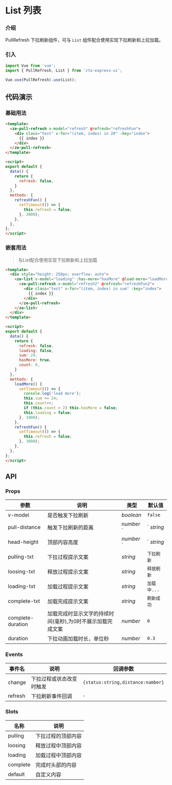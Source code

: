 # List 列表

### 介绍

PullRefresh 下拉刷新组件，可与 `List` 组件配合使用实现下拉刷新和上拉加载。

### 引入

```js
import Vue from 'vue';
import { PullRefresh, List } from 'zto-express-ui';

Vue.use(PullRefresh).use(List);
```

## 代码演示

### 基础用法

```html
<template>
  <ze-pull-refresh v-model="refresh" @refresh="refreshFun">
    <div class="test" v-for="(item, index) in 20" :key="index">
      {{ index }}
    </div>
  </ze-pull-refresh>
</template>

<script>
export default {
  data() {
    return {
      refresh: false,
    }
  },
  methods: {
    refreshFun() {
      setTimeout(() => {
        this.refresh = false;
      }, 3000);
    },
  },
};
</script>

```

### 嵌套用法
>
> 与List配合使用实现下拉刷新和上拉加载

```html
<template>
  <div style="height: 250px; overflow: auto">
    <ze-list v-model="loading" :has-more="hasMore" @load-more="loadMore">
      <ze-pull-refresh v-model="refresh2" @refresh="refreshFun2">
        <div class="test" v-for="(item, index) in sum" :key="index">
          {{ index }}
        </div>
      </ze-pull-refresh>
    </ze-list>
  </div>
</template>

<script>
export default {
  data() {
    return {
      refresh: false,
      loading: false,
      sum: 24,
      hasMore: true,
      count: 0,
    }
  },
  methods: {
    loadMore() {
      setTimeout(() => {
        console.log('load more');
        this.sum += 24;
        this.count++;
        if (this.count > 2) this.hasMore = false;
        this.loading = false;
      }, 1000);
    },
    refreshFun() {
      setTimeout(() => {
        this.refresh = false;
      }, 3000);
    },
  },
};
</script>

```

## API

### Props

| 参数          | 说明     | 类型     | 默认值    |
| ------------- | -------- | -------- | --------- |
| v-model       | 是否触发下拉刷新   | _boolean_ | `false` |
| pull-distance  | 触发下拉刷新的距离   | _number_ `|` _string_ | `50` |
| head-height    | 顶部内容高度  | _number_ `|` _string_  | `50` |
| pulling-txt  | 下拉过程提示文案   | _string_ | `下拉刷新` |
| loosing-txt   | 释放过程提示文案    | _string_ | `释放刷新` |
| loading-txt   | 加载过程提示文案      | _string_ | `加载中...` |
| complete-txt   | 加载完成提示文案      | _string_ | `刷新成功` |
| complete-duration   | 加载完成时显示文字的持续时间(毫秒),为0时不展示加载完成文案       | _number_ | `0` |
| duration    | 下拉动画加载时长，单位秒        | _number_ | `0.3` |

### Events

| 事件名           | 说明     | 回调参数   |
| ------------- | -------- | -------- |
| change           | 下拉过程或状态改变时触发   | `{status:string,distance:number}` |
| refresh           | 下拉刷新事件回调    | `-` |

### Slots

| 名称    | 说明     |
| ------- | -------- |
| pulling | 下拉过程的顶部内容 |
| loosing | 释放过程中顶部内容 |
| loading  | 加载过程中顶部内容 |
| complete  | 完成时头部的内容 |
| default  | 自定义内容 |
